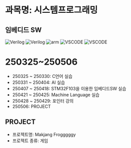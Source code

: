 # 과목명: 시스템프로그래밍
## 임베디드 SW
![Verilog](https://img.shields.io/badge/Embedded_SW-yellow)
![Verilog](https://img.shields.io/badge/C-yellow)
![arm](https://img.shields.io/badge/STM32F103-red)
![VSCODE](https://img.shields.io/badge/VSCODE-grey?style=flat&logo=github&logoColor=blue)
![VSCODE](https://img.shields.io/badge/VSCODE-grey?style=flat&logo=github&logoColor=blue)
# 250325~250506
* 250325 ~ 250330: C언어 실습
* 250331 ~ 250404: AI 실습
* 250407 ~ 250418: STM32F103을 이용한 임베디드SW 실습
* 250421 ~ 250425: Machine Language 실습
* 250428 ~ 250429: 포인터 강의
* 250506: PROJECT
## PROJECT
* 프로젝트명: Makjang Frogggggy
* 프로젝트 종류: 게임

